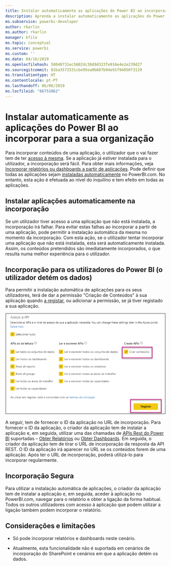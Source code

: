 ```yaml
---
title: Instalar automaticamente as aplicações do Power BI ao incorporar para a sua organização
description: Aprenda a instalar automaticamente as aplicações do Power BI ao incorporar para a sua organização.
ms.subservice: powerbi-developer
author: rkarlin
ms.author: rkarlin
manager: kfile
ms.topic: conceptual
ms.service: powerbi
ms.custom: ''
ms.date: 04/16/2019
ms.openlocfilehash: 50040731ec5602dc38d9d323fe916e4e2e239d27
ms.sourcegitcommit: 81ba3572531cbe95ea0b887b94e91f94050f3129
ms.translationtype: HT
ms.contentlocale: pt-PT
ms.lasthandoff: 06/06/2019
ms.locfileid: "66751062"
---
```

# <a name="auto-install-power-bi-apps-when-embedding-for-your-organization"></a>Instalar automaticamente as aplicações do Power BI ao incorporar para a sua organização

Para incorporar conteúdos de uma aplicação, o utilizador que o vai fazer tem de ter [acesso à mesma](../service-create-distribute-apps.md). Se a aplicação já estiver instalada para o utilizador, a incorporação será fácil. Para obter mais informações, veja [Incorporar relatórios ou dashboards a partir de aplicações](embed-from-apps.md). Pode definir que todas as aplicações sejam [instaladas automaticamente](https://powerbi.microsoft.com/blog/automatically-install-apps/) no PowerBI.com. No entanto, esta ação é efetuada ao nível do inquilino e tem efeito em todas as aplicações.

## <a name="auto-install-app-on-embedding"></a>Instalar aplicações automaticamente na incorporação

Se um utilizador tiver acesso a uma aplicação que não está instalada, a incorporação irá falhar. Para evitar estas falhas ao incorporar a partir de uma aplicação, pode permitir a instalação automática da mesma no momento da incorporação. Com esta ação, se o utilizador tentar incorporar uma aplicação que não está instalada, esta será automaticamente instalada. Assim, os conteúdos pretendidos são imediatamente incorporados, o que resulta numa melhor experiência para o utilizador.

## <a name="embed-for-power-bi-users-user-owns-data"></a>Incorporação para os utilizadores do Power BI (o utilizador detém os dados)

Para permitir a instalação automática de aplicações para os seus utilizadores, terá de dar a permissão "Criação de Conteúdos" à sua aplicação quando [a registar](register-app.md#register-with-the-power-bi-application-registration-tool), ou adicionar a permissão, se já tiver registado a sua aplicação.

![Permissão criação de conteúdos das aplicações registadas](media/embed-auto-install-app/register-app-create-content.png)

A seguir, tem de fornecer o ID da aplicação no URL de incorporação. Para fornecer o ID da aplicação, o criador da aplicação tem de instalar a aplicação e, em seguida, utilizar uma das chamadas de [APIs Rest do Power BI](https://docs.microsoft.com/rest/api/power-bi/) suportadas – [Obter Relatórios](https://docs.microsoft.com/rest/api/power-bi/reports/getreports) ou [Obter Dashboards](https://docs.microsoft.com/rest/api/power-bi/dashboards/getdashboards). Em seguida, o criador da aplicação tem de tirar o URL de incorporação da resposta da API REST. O ID da aplicação irá aparecer no URL se os conteúdos forem de uma aplicação.  Após ter o URL de incorporação, poderá utilizá-lo para incorporar regularmente.

## <a name="secure-embed"></a>Incorporação Segura

Para utilizar a instalação automática de aplicações, o criador da aplicação tem de instalar a aplicação e, em seguida, aceder à aplicação no PowerBI.com, navegar para o relatório e obter a ligação da forma habitual. Todos os outros utilizadores com acesso à aplicação que podem utilizar a ligação também podem incorporar o relatório.

## <a name="considerations-and-limitations"></a>Considerações e limitações

* Só pode incorporar relatórios e dashboards neste cenário.

* Atualmente, esta funcionalidade não é suportada em cenários de incorporação do SharePoint e cenários em que a aplicação detém os dados.